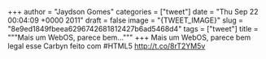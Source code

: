 
+++
author = "Jaydson Gomes"
categories = ["tweet"]
date = "Thu Sep 22 00:04:09 +0000 2011"
draft = false
image = "{TWEET_IMAGE}"
slug = "8e9ed1849fbeea6296742681812427b6ad5468d4"
tags = ["tweet"]
title = """Mais um WebOS, parece bem..."""
+++
Mais um WebOS, parece bem legal esse Carbyn feito com #HTML5 http://t.co/8rT2YM5v
